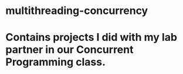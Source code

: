 # multithreading-concurrency

# Contains projects I did with my lab partner in our Concurrent Programming class.
